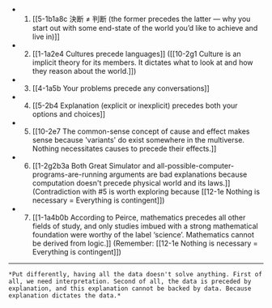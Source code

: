 
- 1. [[5-1b1a8c 決断 ≠ 判断 (the former precedes the latter — why you start out with some end-state of the world you’d like to achieve and live in)]]
- 2. [[1-1a2e4 Cultures precede languages]] ([[10-2g1 Culture is an implicit theory for its members. It dictates what to look at and how they reason about the world.]])
- 3. [[4-1a5b Your problems precede any conversations]]
- 4. [[5-2b4 Explanation (explicit or inexplicit) precedes both your options and choices]]
- 5. [[10-2e7 The common-sense concept of cause and effect makes sense because 'variants' do exist somewhere in the multiverse. Nothing necessitates causes to precede their effects.]]
- 6. [[1-2g2b3a Both Great Simulator and all-possible-computer-programs-are-running arguments are bad explanations because computation doesn't precede physical world and its laws.]] (Contradiction with #5 is worth exploring because [[12-1e Nothing is necessary = Everything is contingent]])
- 7. [[1-1a4b0b According to Peirce, mathematics precedes all other fields of study, and only studies imbued with a strong mathematical foundation were worthy of the label ‘science’. Mathematics cannot be derived from logic.]] (Remember: [[12-1e Nothing is necessary = Everything is contingent]])
---
	*Put differently, having all the data doesn't solve anything. First of all, we need interpretation. Second of all, the data is preceded by explanation, and this explanation cannot be backed by data. Because explanation dictates the data.*